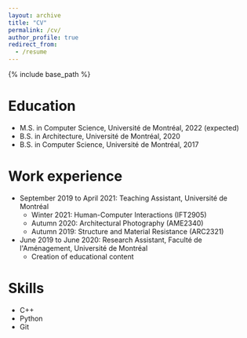 ```yaml
---
layout: archive
title: "CV"
permalink: /cv/
author_profile: true
redirect_from:
  - /resume
---
```


{% include base_path %}

Education
======
* M.S. in Computer Science, Université de Montréal, 2022 (expected)
* B.S. in Architecture, Université de Montréal, 2020
* B.S. in Computer Science, Université de Montréal, 2017

Work experience
======
* September 2019 to April 2021: Teaching Assistant, Université de Montréal 
  * Winter 2021: Human-Computer Interactions (IFT2905)
  * Autumn 2020: Architectural Photography (AME2340)
  * Autumn 2019: Structure and Material Resistance (ARC2321)
* June 2019 to June 2020: Research Assistant, Faculté de l'Aménagement, Université de Montréal
  * Creation of educational content
  
Skills
======
* C++
* Python
* Git
